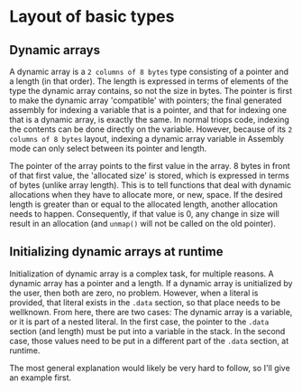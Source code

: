 # Layout of basic types

## Dynamic arrays
A dynamic array is a `2 columns of 8 bytes` type consisting of a pointer and a length (in that order).
The length is expressed in terms of elements of the type the dynamic array contains, so not the size in bytes.
The pointer is first to make the dynamic array 'compatible' with pointers; the final generated assembly for indexing a variable that is a pointer, and that for indexing one that is a dynamic array, is exactly the same.
In normal triops code, indexing the contents can be done directly on the variable. However, because of its `2 columns of 8 bytes` layout, indexing a dynamic array variable in Assembly mode can only select between its pointer and length.

The pointer of the array points to the first value in the array. 8 bytes in front of that first value, the 'allocated size' is stored, which is expressed in terms of bytes (unlike array length).
This is to tell functions that deal with dynamic allocations when they have to allocate more, or new, space. If the desired length is greater than or equal to the allocated length, another allocation needs to happen.
Consequently, if that value is 0, any change in size will result in an allocation (and `unmap()` will not be called on the old pointer).

## Initializing dynamic arrays at runtime
Initialization of dynamic array is a complex task, for multiple reasons.
A dynamic array has a pointer and a length. If a dynamic array is unitialized by the user, then both are zero, no problem.
However, when a literal is provided, that literal exists in the `.data` section, so that place needs to be wellknown. From here, there are two cases: The dynamic array is a variable, or it is part of a nested literal.
In the first case, the pointer to the `.data` section (and length) must be put into a variable in the stack. In the second case, those values need to be put in a different part of the `.data` section, at runtime.

The most general explanation would likely be very hard to follow, so I'll give an example first.
